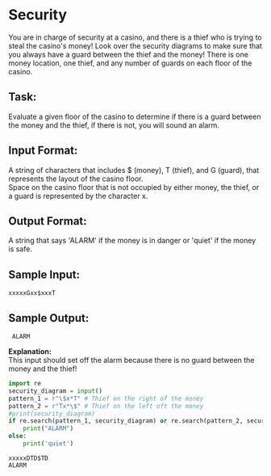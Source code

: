# Security
You are in charge of security at a casino, and there is a thief who is trying to steal the casino's money!  Look over the security diagrams to make sure that you always have a guard between the thief and the money!
There is one money location, one thief, and any number of guards on each floor of the casino.

## Task: 
Evaluate a given floor of the casino to determine if there is a guard between the money and the thief, if there is not, you will sound an alarm.

## Input Format:
A string of characters that includes $ (money), T (thief), and G (guard), that represents the layout of the casino floor.  
Space on the casino floor that is not occupied by either money, the thief, or a guard is represented by the character x.

## Output Format: 
A string that says 'ALARM' if the money is in danger or 'quiet' if the money is safe.

## Sample Input: 
```xxxxxGxx$xxxT```

## Sample Output:
``` ALARM```

**Explanation:**<br/> 
This input should set off the alarm because there is no guard between the money and the thief!


```python
import re
security_diagram = input()
pattern_1 = r"\$x*T" # Thief on the right of the money
pattern_2 = r"Tx*\$" # Thief on the left oft the money
#print(security_diagram)
if re.search(pattern_1, security_diagram) or re.search(pattern_2, security_diagram):
    print("ALARM")
else:
    print('quiet')
```

    xxxxxDTD$TD
    ALARM
    
